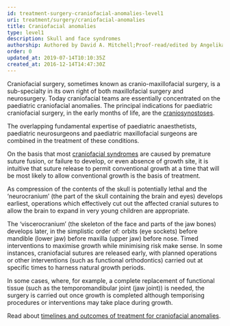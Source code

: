 ```yaml
---
id: treatment-surgery-craniofacial-anomalies-level1
uri: treatment/surgery/craniofacial-anomalies
title: Craniofacial anomalies
type: level1
description: Skull and face syndromes
authorship: Authored by David A. Mitchell;Proof-read/edited by Angelika Sebald
order: 0
updated_at: 2019-07-14T10:10:35Z
created_at: 2016-12-14T14:47:30Z
---
```


<p>Craniofacial surgery, sometimes known as cranio-maxillofacial
    surgery, is a sub-specialty in its own right of both maxillofacial
    surgery and neurosurgery. Today craniofacial teams are essentially
    concentrated on the paediatric craniofacial anomalies. The
    principal indications for paediatric craniofacial surgery,
    in the early months of life, are the <a href="/diagnosis/a-z/craniofacial-anomalies/detailed">craniosynostoses</a>.</p>
<p>The overlapping fundamental expertise of paediatric anaesthetists,
    paediatric neurosurgeons and paediatric maxillofacial surgeons
    are combined in the treatment of these conditions.</p>
<p>On the basis that most <a href="/diagnosis/a-z/craniofacial-anomalies/detailed">craniofacial syndromes</a>    are caused by premature suture fusion, or failure to develop,
    or even absence of growth site, it is intuitive that suture
    release to permit conventional growth at a time that will
    be most likely to allow conventional growth is the basis
    of treatment.</p>
<p>As compression of the contents of the skull is potentially lethal
    and the ‘neurocranium’ (the part of the skull containing
    the brain and eyes) develops earliest, operations which effectively
    cut out the affected cranial sutures to allow the brain to
    expand in very young children are appropriate.</p>
<p>The ‘viscerocranium’ (the skeleton of the face and parts of the
    jaw bones) develops later, in the simplistic order of: orbits
    (eye sockets) before mandible (lower jaw) before maxilla
    (upper jaw) before nose. Timed interventions to maximise
    growth while minimising risk make sense. In some instances,
    craniofacial sutures are released early, with planned operations
    or other interventions (such as functional orthodontics)
    carried out at specific times to harness natural growth periods.</p>
<p>In some cases, where, for example, a complete replacement of
    functional tissue (such as the temporomandibular joint (jaw
    joint)) is needed, the surgery is carried out once growth
    is completed although temporising procedures or interventions
    may take place during growth.</p>
<aside>
    <p>Read about <a href="/treatment/timelines/craniofacial-anomalies">timelines and outcomes of treatment for craniofacial anomalies</a>.</p>
</aside>
